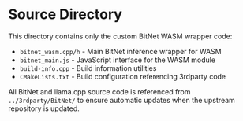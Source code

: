 # Source Directory

This directory contains only the custom BitNet WASM wrapper code:

- `bitnet_wasm.cpp/h` - Main BitNet inference wrapper for WASM
- `bitnet_main.js` - JavaScript interface for the WASM module  
- `build-info.cpp` - Build information utilities
- `CMakeLists.txt` - Build configuration referencing 3rdparty code

All BitNet and llama.cpp source code is referenced from `../3rdparty/BitNet/` to ensure automatic updates when the upstream repository is updated.
